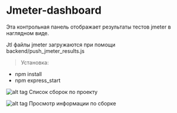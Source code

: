 # Jmeter-dashboard

Эта контрольная панель отображает результаты тестов jmeter в наглядном виде.

Jtl файлы jmeter загружаются при помощи backend/push_jmeter_results.js

>Установка: 
* npm install
* npm express_start

![alt tag](https://i.imgur.com/XjiU09c.png "Список сборок")
Список сборок по проекту

![alt tag](https://i.imgur.com/cmB3MiO.png "Просмотр сборки")
Просмотр информации по сборке
